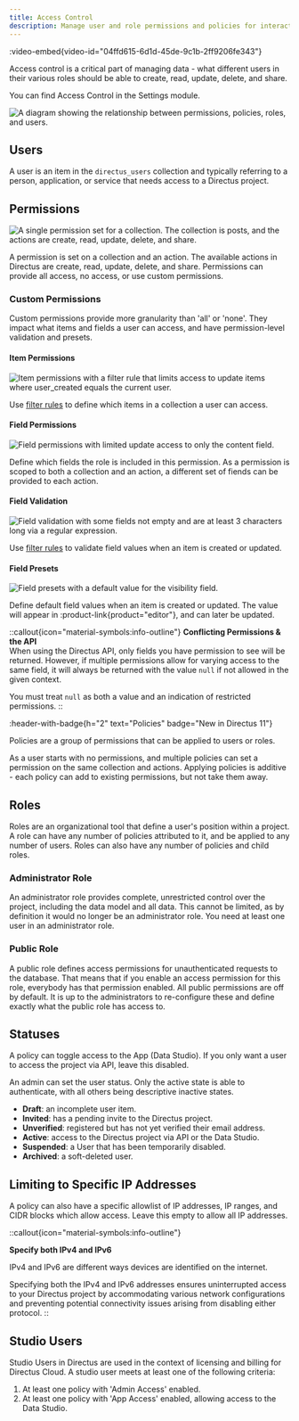 ```yaml
---
title: Access Control
description: Manage user and role permissions and policies for interacting with data in Directus.
---
```


:video-embed{video-id="04ffd615-6d1d-45de-9c1b-2ff9206fe343"}

Access control is a critical part of managing data - what different users in their various roles should be able to create, read, update, delete, and share.

You can find Access Control in the Settings module.


![A diagram showing the relationship between permissions, policies, roles, and users.](/img/9c4b55ec-5402-4460-a091-f22406f524e1.jpg)

## Users

A user is an item in the `directus_users` collection and typically referring to a person, application, or service that needs access to a Directus project.

## Permissions

![A single permission set for a collection. The collection is posts, and the actions are create, read, update, delete, and share.](/img/e19b7b11-bf9b-4588-bbcb-17671f6aafb0.webp)

A permission is set on a collection and an action. The available actions in Directus are create, read, update, delete, and share. Permissions can provide all access, no access, or use custom permissions.

### Custom Permissions

Custom permissions provide more granularity than 'all' or 'none'. They impact what items and fields a user can access, and have permission-level validation and presets.

#### Item Permissions

![Item permissions with a filter rule that limits access to update items where user_created equals the current user.](/img/ca52a0bc-65a4-4b9a-92cc-86a71c3d4de6.webp)

Use [filter rules](/guides/connect/filter-rules) to define which items in a collection a user can access.

#### Field Permissions

![Field permissions with limited update access to only the content field.](/img/80ffe7d7-9a5e-4516-8768-a00c03d28613.webp)

Define which fields the role is included in this permission. As a permission is scoped to both a collection and an action, a different set of fiends can be provided to each action.

#### Field Validation

![Field validation with some fields not empty and are at least 3 characters long via a regular expression.](/img/3bf61316-edf3-4e87-848d-7f5225dd3ada.webp)

Use [filter rules](/guides/connect/filter-rules) to validate field values when an item is created or updated.

#### Field Presets

![Field presets with a default value for the visibility field.](/img/44e001a8-e369-43a9-82e7-b75cb74d5bff.webp)

Define default field values when an item is created or updated. The value will appear in :product-link{product="editor"}, and can later be updated.

::callout{icon="material-symbols:info-outline"}
**Conflicting Permissions & the API**  
When using the Directus API, only fields you have permission to see will be returned. However, if multiple permissions allow for varying access to the same field, it will always be returned with the value `null` if not allowed in the given context.

You must treat `null` as both a value and an indication of restricted permissions.
::

:header-with-badge{h="2" text="Policies" badge="New in Directus 11"}

Policies are a group of permissions that can be applied to users or roles.

As a user starts with no permissions, and multiple policies can set a permission on the same collection and actions. Applying policies is additive - each policy can add to existing permissions, but not take them away.

## Roles

Roles are an organizational tool that define a user's position within a project. A role can have any number of policies attributed to it, and be applied to any number of users. Roles can also have any number of policies and child roles.

### Administrator Role

An administrator role provides complete, unrestricted control over the project, including the data model and all data. This cannot be limited, as by definition it would no longer be an administrator role. You need at least one user in an administrator role.

### Public Role

A public role defines access permissions for unauthenticated requests to the database. That means that if you enable an access permission for this role, everybody has that permission enabled. All public permissions are off by default. It is up to the administrators to re-configure these and define exactly what the public role has access to.

## Statuses

A policy can toggle access to the App (Data Studio). If you only want a user to access the project via API, leave this disabled.

An admin can set the user status. Only the active state is able to authenticate, with all others being descriptive inactive states.

- **Draft**: an incomplete user item.
- **Invited**: has a pending invite to the Directus project.
- **Unverified**: registered but has not yet verified their email address.
- **Active**: access to the Directus project via API or the Data Studio.
- **Suspended**: a User that has been temporarily disabled.
- **Archived**: a soft-deleted user.

## Limiting to Specific IP Addresses

A policy can also have a specific allowlist of IP addresses, IP ranges, and CIDR blocks which allow access. Leave this empty to allow all IP addresses.

::callout{icon="material-symbols:info-outline"}

**Specify both IPv4 and IPv6**<br/>

IPv4 and IPv6 are different ways devices are identified on the internet.

Specifying both the IPv4 and IPv6 addresses ensures uninterrupted access to your Directus project by accommodating various network configurations and preventing potential connectivity issues arising from disabling either protocol.
::

## Studio Users

Studio Users in Directus are used in the context of licensing and billing for Directus Cloud. A studio user meets at least one of the following criteria:

1. At least one policy with 'Admin Access' enabled.
2. At least one policy with 'App Access' enabled, allowing access to the Data Studio.
